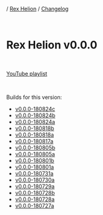 / [Rex Helion](../../) / [Changelog](../)

<br>

# Rex Helion v0.0.0

<br>

[YouTube playlist](https://www.youtube.com/playlist?list=PLEx1Bhf5aKY0uM8EZYeR6o4hc5RPjLbHr)

<br>

Builds for this version:

- [v0.0.0-180824c](https://taidanakage.github.io/RexHelion/changelog/v0-0-0/180824c/)
- [v0.0.0-180824b](https://taidanakage.github.io/RexHelion/changelog/v0-0-0/180824b/)
- [v0.0.0-180824a](https://taidanakage.github.io/RexHelion/changelog/v0-0-0/180824a/)
- [v0.0.0-180818b](https://taidanakage.github.io/RexHelion/changelog/v0-0-0/180818b/)
- [v0.0.0-180818a](https://taidanakage.github.io/RexHelion/changelog/v0-0-0/180818a/)
- [v0.0.0-180817a](https://taidanakage.github.io/RexHelion/changelog/v0-0-0/180817a/)
- [v0.0.0-180805b](https://taidanakage.github.io/RexHelion/changelog/v0-0-0/180805b/)
- [v0.0.0-180805a](https://taidanakage.github.io/RexHelion/changelog/v0-0-0/180805a/)
- [v0.0.0-180801b](https://taidanakage.github.io/RexHelion/changelog/v0-0-0/180801b/)
- [v0.0.0-180801a](https://taidanakage.github.io/RexHelion/changelog/v0-0-0/180801a/)
- [v0.0.0-180731a](https://taidanakage.github.io/RexHelion/changelog/v0-0-0/180731a/)
- [v0.0.0-180730a](https://taidanakage.github.io/RexHelion/changelog/v0-0-0/180730a/)
- [v0.0.0-180729a](https://taidanakage.github.io/RexHelion/changelog/v0-0-0/180729a/)
- [v0.0.0-180728b](https://taidanakage.github.io/RexHelion/changelog/v0-0-0/180728b/)
- [v0.0.0-180728a](https://taidanakage.github.io/RexHelion/changelog/v0-0-0/180728a/)
- [v0.0.0-180727a](https://taidanakage.github.io/RexHelion/changelog/v0-0-0/180727a/)

<br>
<br>
<br>
